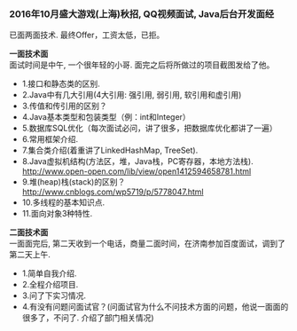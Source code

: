 ### 2016年10月盛大游戏(上海)秋招, QQ视频面试, Java后台开发面经 ###
 已面两面技术. 最终Offer，工资太低，已拒。

<Strong>一面技术面</Strong>    
  面试时间是中午, 一个很年轻的小哥. 面完之后将所做过的项目截图发给了他。
* 1.接口和静态类的区别.
* 2.Java中有几大引用(4大引用: 强引用, 弱引用, 软引用和虚引用)
* 3.传值和传引用的区别？
* 4.Java基本类型和包装类型（例：int和Integer）
* 5.数据库SQL优化（每次面试必问，讲了很多，把数据库优化都讲了一遍）
* 6.常用框架介绍.
* 7.集合类介绍(着重讲了LinkedHashMap, TreeSet).
* 8.Java虚拟机结构(方法区，堆，Java栈，PC寄存器，本地方法栈).        
  <http://www.open-open.com/lib/view/open1412594658781.html> 
* 9.堆(heap)栈(stack)的区别？       
  <http://www.cnblogs.com/wp5719/p/5778047.html> 
* 10.多线程的基本知识点. 
* 11.面向对象3种特性.

<Strong>二面技术面</Strong>    
  一面面完后, 第二天收到一个电话，商量二面时间，在济南参加百度面试，调到了第二天上午.
* 1.简单自我介绍.
* 2.全程介绍项目.
* 3.问了下实习情况.
* 4.有没有问题问面试官？(问面试官为什么不问技术方面的问题，他说一面面的很多了，不问了. 介绍了部门相关情况)
